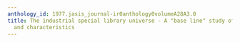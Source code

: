 ```yaml
---
anthology_id: 1977.jasis_journal-ir0anthology0volumeA28A3.0
title: The industrial special library universe - A "base line" study of its extent
  and characteristics
---
```

